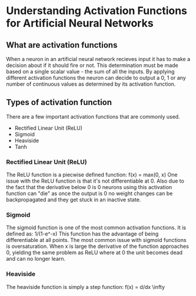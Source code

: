 # Understanding Activation Functions for Artificial Neural Networks

## What are activation functions
When a neuron in an artificial neural network recieves input it has to make a decision about if it should fire or not. This determination must be made based on a single scalar value - the sum of all the inputs. By applying different activation functions the neuron can decide to output a 0, 1 or any number of continuous values as determined by its activation function.

## Types of activation function
There are a few important activation functions that are commonly used.
* Rectified Linear Unit (ReLU)
* Sigmoid
* Heaviside
* Tanh

### Rectified Linear Unit (ReLU)
The ReLU function is a piecwise defined function:
	f(x) = max(0, x)
One issue with the ReLU function is that it's not differentiable at 0. Also due to the fact that the derivative below 0 is 0 neurons using this activation function can "die" as once the output is 0 no weight changes can be backpropagated and they get stuck in an inactive state.

### Sigmoid
The sigmoid function is one of the most common activation functions. It is defined as:
	1/(1-e^-x)
This function has the advantage of being differentiable at all points. The most common issue with sigmoid functions is oversaturation. When x is large the derivative of the function approaches 0, yielding the same problem as ReLU where at 0 the unit becomes dead and can no longer learn.

### Heaviside
The heaviside function is simply a step function:
	f(x) = d/dx \infty